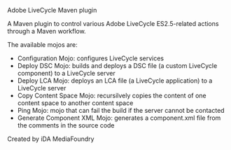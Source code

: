 Adobe LiveCycle Maven plugin


A Maven plugin to control various Adobe LiveCycle ES2.5-related actions through a Maven workflow.    


The available mojos are:  


* Configuration Mojo: configures LiveCycle services   
* Deploy DSC Mojo: builds and deploys a DSC file (a custom LiveCycle component) to a LiveCycle server   
* Deploy LCA Mojo: deploys an LCA file (a LiveCycle application) to a LiveCycle server  
* Copy Content Space Mojo: recursilvely copies the content of one content space to another content space  
* Ping Mojo: mojo that can fail the build if the server cannot be contacted  
* Generate Component XML Mojo: generates a component.xml file from the comments in the source code    


Created by iDA MediaFoundry

